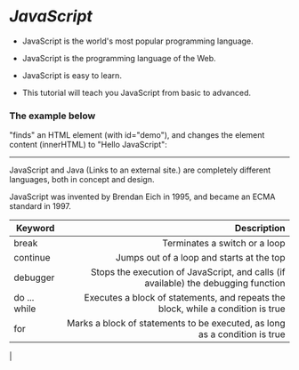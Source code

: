 # ***JavaScript***


* JavaScript is the world's most popular programming language.

*  JavaScript is the programming language of the Web.

* JavaScript is easy to learn.

* This tutorial will teach you JavaScript from basic to advanced.



### The example below

"finds" an HTML element (with id="demo"), and changes the element content (innerHTML) to "Hello JavaScript":


----------

JavaScript and Java (Links to an external site.) are completely different languages, both in concept and design.

JavaScript was invented by Brendan Eich in 1995, and became an ECMA standard in 1997.



| Keyword     | Description |
| ------------- | -----:|
|break    | 	Terminates a switch or a loop |
| continue    | Jumps out of a loop and starts at the top |
| debugger     | Stops the execution of JavaScript, and calls (if available) the debugging function |
| do ... while      | Executes a block of statements, and repeats the block, while a condition is true |
| for     | Marks a block of statements to be executed, as long as a condition is true
 |

    	